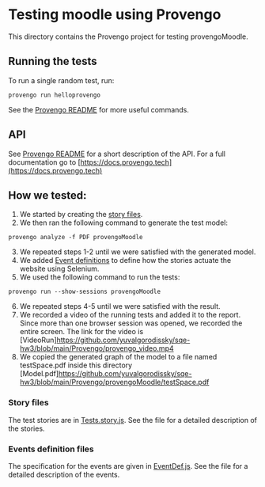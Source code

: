 # Testing moodle using Provengo
This directory contains the Provengo project for testing provengoMoodle.

## Running the tests
To run a single random test, run:
```shell 
provengo run helloprovengo
```

See the [Provengo README](provengoMoodle/README.md) for more useful commands.

## API
See [Provengo README](provengoMoodle/README.md) for a short description of the API.
For a full documentation go to [https://docs.provengo.tech](https://docs.provengo.tech)

## How we tested:
1. We started by creating the [story files](provengoMoodle/spec/js/MoodleTest.story.js).
2. We then ran the following command to generate the test model:
```shell
provengo analyze -f PDF provengoMoodle   
```
3. We repeated steps 1-2 until we were satisfied with the generated model.
4. We added [Event definitions](provengoMoodle/spec/js/MoodleTest.EventDef.js) to define how the stories actuate the website using Selenium.
5. We used the following command to run the tests:
```shell
provengo run --show-sessions provengoMoodle
```
6. We repeated steps 4-5 until we were satisfied with the result.
7. We recorded a video of the running tests and added it to the report. Since more than one browser session was opened, we recorded the entire screen. The link for the video is [VideoRun]https://github.com/yuvalgorodissky/sqe-hw3/blob/main/Provengo/provengo_video.mp4
8. We copied the generated graph of the model to a file named testSpace.pdf inside this directory 
[Model.pdf]https://github.com/yuvalgorodissky/sqe-hw3/blob/main/Provengo/provengoMoodle/testSpace.pdf

### Story files
The test stories are in [Tests.story.js](provengoMoodle/spec/js/MoodleTest.story.js). See the file for a detailed description of the stories.

### Events definition files
The specification for the events are given in [EventDef.js](provengoMoodle/spec/js/MoodleTest.EventDef.js). See the file for a detailed description of the events.

